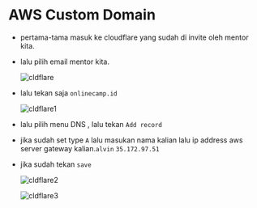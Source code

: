 # AWS Custom Domain

* pertama-tama masuk ke cloudflare yang sudah di invite oleh mentor kita.
* lalu pilih email mentor kita.

  ![cldflare](https://user-images.githubusercontent.com/90166916/138685008-9a59148d-218a-4b9f-98cd-44a3d45eac70.png)

* lalu tekan saja `onlinecamp.id`

  ![cldflare1](https://user-images.githubusercontent.com/90166916/138685003-ec5fb1b2-3fa3-4e2f-b376-cde4ce13f891.png)

* lalu pilih menu DNS , lalu tekan `Add record`
* jika sudah set type `A` lalu masukan nama kalian lalu ip address aws server gateway kalian.`alvin` `35.172.97.51`
* jika sudah tekan `save`

  ![cldflare2](https://user-images.githubusercontent.com/90166916/138684999-a6c8c087-6f90-4381-a0f5-fe311abd2d4d.png)

  
  ![cldflare3](https://user-images.githubusercontent.com/90166916/138685385-f79fe733-d8d3-42d0-855c-768730227993.png)

